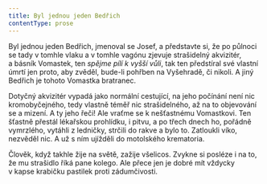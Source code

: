 ```yaml
---
title: Byl jednou jeden Bedřich
contentType: prose
---
```


Byl jednou jeden Bedřich, jmenoval se Josef, a představte si, že po půlnoci se tady v tomhle vlaku a v tomhle vagónu zjevuje strašidelný akvizitér, a básník Vomastek, ten _spějme pílí k vyšší vůli_, tak ten předstíral své vlastní úmrtí jen proto, aby zvěděl, bude-li pohřben na Vyšehradě, či nikoli. A jiný Bedřich je tohoto Vomastka bratranec.

Dotyčný akvizitér vypadá jako normální cestující, na jeho počínání není nic kromobyčejného, tedy vlastně téměř nic strašidelného, až na to objevování se a mizení. A ty jeho řeči! Ale vraťme se k nešťastnému Vomastkovi. Ten šťastně přestál lékařskou prohlídku, i pitvu, a po třech dnech ho, pořádně vymrzlého, vytáhli z ledničky, strčili do rakve a bylo to. Zatloukli víko, nezvěděl nic. A už s ním ujížděli do motolského krematoria.

Člověk, když takhle žije na světě, zažije všelicos. Zvykne si posléze i na to, že mu strašidlo říká pane kolego. Ale přece jen je dobré mít vždycky v kapse krabičku pastilek proti zádumčivosti.
